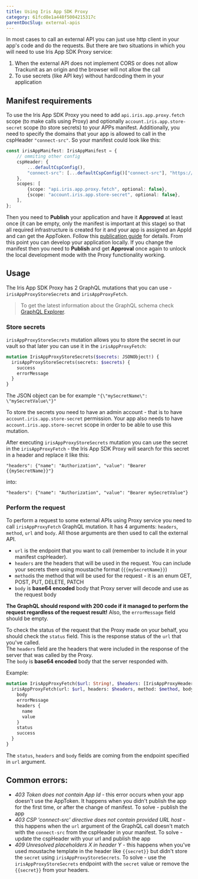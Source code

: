 ```yaml
---
title: Using Iris App SDK Proxy
category: 61fcd8e1a448f5004215317c
parentDocSlug: external-apis
---
```


In most cases to call an external API you can just use http client in your app's code and do the requests. But there are
two situations in which you will need to use Iris App SDK Proxy service:

1. When the external API does not implement CORS or does not allow Trackunit as an origin and the browser will not allow
   the call
2. To use secrets (like API key) without hardcoding them in your application

## Manifest requirements

To use the Iris App SDK Proxy you need to add `api.iris.app.proxy.fetch` scope (to make calls using Proxy) and
optionally `account.iris.app.store-secret` scope (to store secrets) to your APPs manifest. Additionally, you need to
specify the domains that your app is allowed to call in the cspHeader `"connect-src"`. So your manifest could look like
this:

```ts
const irisAppManifest: IrisAppManifest = {
    // ommiting other config
    cspHeader: {
        ...defaultCspConfig(),
        "connect-src": [...defaultCspConfig()["connect-src"], "https://dbc-1234-567.cloud.databricks.com"],
    },
    scopes: [
        {scope: "api.iris.app.proxy.fetch", optional: false},
        {scope: "account.iris.app.store-secret", optional: false},
    ],
};
```

Then you need to **Publish** your application and have it **Approved** at least once (it can be empty, only the manifest
is important at this stage) so that all required infrastructure is created for it and your app is assigned an AppId and
can get the AppToken. Follow this [publication guide](https://developers.trackunit.com/docs/publish-app) for details.
From this point you can develop your application locally. If you change the manifest then you need
to **Publish** and get **Approval** once again to unlock the local development mode with the Proxy functionality
working.

## Usage

The Iris App SDK Proxy has 2 GraphQL mutations that you can use - `irisAppProxyStoreSecrets` and `irisAppProxyFetch`.
> To get the latest information about the GraphQL schema
> check [GraphQL Explorer](https://apps.iris.trackunit.com/graphql-public-viewer/).

### Store secrets

`irisAppProxyStoreSecrets` mutation allows you to store the secret in our vault so that later you can use it in the
`irisAppProxyFetch`:

```graphql
mutation IrisAppProxyStoreSecrets($secrets: JSONObject!) {
  irisAppProxyStoreSecrets(secrets: $secrets) {
    success
    errorMessage
  }
}
```

The JSON object can be for example `"{\"mySecretName\": \"mySecretValue\"}"`

To store the secrets you need to have an admin account - that is to have
`account.iris.app.store-secret` permission. Your app also needs to have `account.iris.app.store-secret` scope in order
to be able to use this mutation.

After executing `irisAppProxyStoreSecrets` mutation you can use the secret in the `irisAppProxyFetch` - the Iris App SDK
Proxy will search for this secret in a header and replace it like this:

```
"headers": {"name": "Authorization", "value": "Bearer {{mySecretName}}"}
```

into:

```
"headers": {"name": "Authorization", "value": "Bearer mySecretValue"}
```

### Perform the request

To perform a request to some external APIs using Proxy service you need to call `irisAppProxyFetch` GraphQL mutation.
It has 4 arguments: `headers`, `method`, `url` and `body`. All those arguments are then used to call the external API.

* `url` is the endpoint that you want to call (remember to include it in your manifest cspHeader).
* `headers` are the headers that will be used in the request. You can include your secrets there using moustache
  format (`{{mySecretName}}`)
* `method`is the method that will be used for the request - it is an enum GET, POST, PUT, DELETE, PATCH
* `body` is **base64 encoded** body that Proxy server will decode and use as the request body

**The GraphQL should respond with 200 code if it managed to perform the request regardless of the request result!**
Also, the `errorMessage` field should be empty.

To check the status of the request that the Proxy made on your behalf, you should check the `status` field. This is the
response status of the `url` that you've called.  
The `headers` field are the headers that were included in the response of the server that was called by the Proxy.  
The `body` is **base64 encoded** body that the server responded with.

Example:

```graphql
mutation IrisAppProxyFetch($url: String!, $headers: [IrisAppProxyHeader!]!, $method: HttpMethod!, $body: String) {
  irisAppProxyFetch(url: $url, headers: $headers, method: $method, body: $body) {
    body
    errorMessage
    headers {
      name
      value
    }
    status
    success
  }
}
```

The `status`, `headers` and `body` fields are coming from the endpoint specified in `url` argument.

## Common errors:

* _403 Token does not contain App Id_ - this error occurs when your app doesn't use the AppToken. It happens when you
  didn't publish the app for the first time, or after the change of manifest. To solve - publish the app
* _403 CSP 'connect-src' directive does not contain provided URL host_ - this happens when the `url` argument of the
  GraphQL call doesn't match with the `connect-src` from the cspHeader in your manifest. To solve - update the cspHeader
  with your url and publish the app
* _409 Unresolved placeholders X in header Y_ - this happens when you've used moustache template in the header like
  `{{secret}}` but didn't store the `secret` using `irisAppProxyStoreSecrets`. To solve - use the
  `irisAppProxyStoreSecrets` endpoint with the `secret` value or remove the `{{secret}}` from your headers.
